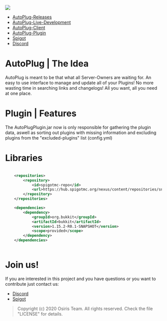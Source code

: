 ![](https://rapidus-info.webnode.com/_files/200000003-4d08d4d08f/AutoPlug%20GitHub%20Header%20800x80.png)
- [AutoPlug-Releases](https://github.com/Osiris-Team/AutoPlug-Releases)
- [AutoPlug-Live-Development](https://trello.com/b/zC8MKgEe/autoplug-development)
- [AutoPlug-Client](https://github.com/Osiris-Team/AutoPlug-Client)
- [AutoPlug-Plugin](https://github.com/Osiris-Team/AutoPlug-Plugin)
- [Spigot](https://www.spigotmc.org/members/osiristeam.935748/)
- [Discord](https://discord.com/invite/GGNmtCC)

# AutoPlug | The Idea
AutoPlug is meant to be that what all Server-Owners are waiting for. 
An easy to use interface to manage and update all of your Plugins! No more wasting time in searching links and changelogs!
All you want, all you need at one place.

# Plugin | Features
The AutoPlugPlugin.jar now is only responsible for gathering the plugin data, aswell as sorting out plugins with missing information and excluding plugins from the "excluded-plugins" list (config.yml)

# Libraries
```xml

    <repositories>
        <repository>
            <id>spigotmc-repo</id>
            <url>https://hub.spigotmc.org/nexus/content/repositories/snapshots/</url>
        </repository>
    </repositories>

    <dependencies>
        <dependency>
            <groupId>org.bukkit</groupId>
            <artifactId>bukkit</artifactId>
            <version>1.15.2-R0.1-SNAPSHOT</version>
            <scope>provided</scope>
        </dependency>
    </dependencies>
	
```

# Join us!
If you are interested in this project and you have questions or you want to contribute just contact us:
 - [Discord](https://discord.com/invite/GGNmtCC)
 - [Spigot](https://www.spigotmc.org/members/osiristeam.935748/)




 > Copyright (c) 2020 Osiris Team. All rights reserved. Check the file "LICENSE" for details.

